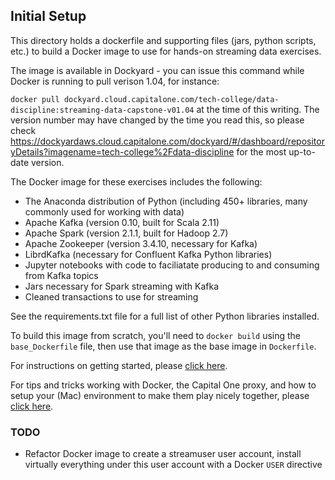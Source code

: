 ## Initial Setup

This directory holds a dockerfile and supporting files (jars, python scripts, etc.) to build a Docker image to use for hands-on streaming data exercises.

The image is available in Dockyard - you can issue this command while Docker is running to pull verison 1.04, for instance: 

 `docker pull dockyard.cloud.capitalone.com/tech-college/data-discipline:streaming-data-capstone-v01.04` at the time of this writing.  The version number may have changed by the time you read this, so please check https://dockyardaws.cloud.capitalone.com/dockyard/#/dashboard/repositoryDetails?imagename=tech-college%2Fdata-discipline for the most up-to-date version.

The Docker image for these exercises includes the following:

* The Anaconda distribution of Python (including 450+ libraries, many commonly used for working with data)
* Apache Kafka (version 0.10, built for Scala 2.11)
* Apache Spark (version 2.1.1, built for Hadoop 2.7)
* Apache Zookeeper (version 3.4.10, necessary for Kafka)
* LibrdKafka (necessary for Confluent Kafka Python libraries)
* Jupyter notebooks with code to faciliatate producing to and consuming from Kafka topics
* Jars necessary for Spark streaming with Kafka
* Cleaned transactions to use for streaming

See the requirements.txt file for a full list of other Python libraries installed.

To build this image from scratch, you'll need to `docker build` using the `base_Dockerfile` file, then use that image as the base image in `Dockerfile`.

For instructions on getting started, please [click here](https://github.kdc.capitalone.com/TechCollege/streaming-data-capstone/blob/master/README.md#setup-instructions).

For tips and tricks working with Docker, the Capital One proxy, and how to setup your (Mac) environment to make them play nicely together, please [click here](https://github.kdc.capitalone.com/TechCollege/streaming-data-capstone/blob/master/initial_setup/docker_notes.md).

### TODO

* Refactor Docker image to create a streamuser user account, install virtually everything under this user account with a Docker `USER` directive
